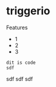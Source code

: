 triggerio
=========

Features
   - 1
   - 2
   - 3

    dit is code
    sdf
    

   sdf
   sdf 
   sdf
